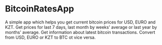 # BitcoinRatesApp

A simple app which helps you get current bitcoin prices for USD, EURO and KZT. 
Get prices for last 7 days, last month by weeks' average or last year by months' average.
Get information about latest bitcoin transactions.
Convert from USD, EURO or KZT to BTC ot vice versa. 
